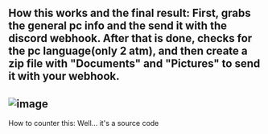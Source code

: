 How this works and the final result:
First, grabs the general pc info and the send it with the discord webhook.
After that is done, checks for the pc language(only 2 atm), and then create a zip file with "Documents" and "Pictures" to send it with your webhook.
-
![image](https://user-images.githubusercontent.com/95523493/168462119-730577cb-b91e-4774-ac82-925e00eb3cba.png)
-
How to counter this:
Well... it's a source code
